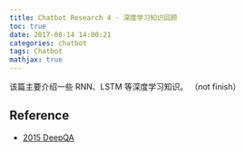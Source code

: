 ```yaml
---
title: Chatbot Research 4 - 深度学习知识回顾
toc: true
date: 2017-08-14 14:00:21
categories: chatbot
tags: Chatbot
mathjax: true
---
```


该篇主要介绍一些 RNN、LSTM 等深度学习知识。 （not finish）

<!-- more -->


## Reference

- [2015 DeepQA][1]

[1]: https://github.com/Conchylicultor/DeepQA

<script type="text/x-mathjax-config">
  MathJax.Hub.Config({
    extensions: ["tex2jax.js"],
    jax: ["input/TeX"],
    tex2jax: {
      inlineMath: [ ['$','$'], ['\\(','\\)'] ],
      displayMath: [ ['$$','$$']],
      processEscapes: true
    }
  });
</script>
<script type="text/javascript" src="https://cdn.mathjax.org/mathjax/latest/MathJax.js?config=TeX-AMS_HTML,http://myserver.com/MathJax/config/local/local.js">
</script>